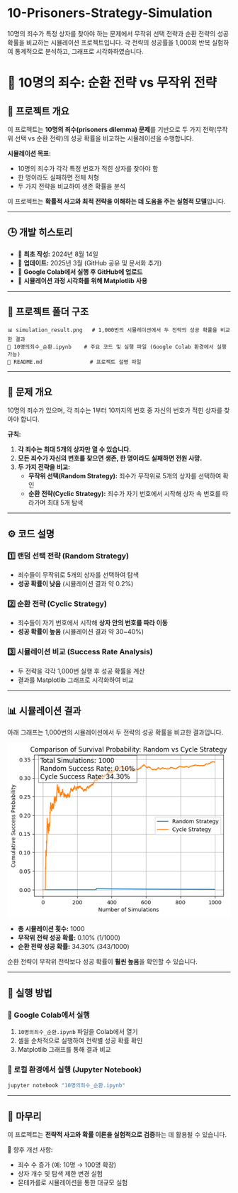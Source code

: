 # 10-Prisoners-Strategy-Simulation
10명의 죄수가 특정 상자를 찾아야 하는 문제에서 무작위 선택 전략과 순환 전략의 성공 확률을 비교하는 시뮬레이션 프로젝트입니다. 각 전략의 성공률을 1,000회 반복 실험하여 통계적으로 분석하고, 그래프로 시각화하였습니다.

# 🔄 10명의 죄수: 순환 전략 vs 무작위 전략

## 📌 프로젝트 개요
이 프로젝트는 **10명의 죄수(prisoners dilemma) 문제**를 기반으로 두 가지 전략(무작위 선택 vs 순환 전략)의 성공 확률을 비교하는 시뮬레이션을 수행합니다.

**시뮬레이션 목표:**
- 10명의 죄수가 각각 특정 번호가 적힌 상자를 찾아야 함
- 한 명이라도 실패하면 전체 처형
- 두 가지 전략을 비교하여 생존 확률을 분석

이 프로젝트는 **확률적 사고와 최적 전략을 이해하는 데 도움을 주는 실험적 모델**입니다.

---

## 🕒 개발 히스토리
- 📌 **최초 작성:** 2024년 8월 14일  
- 📌 **업데이트:** 2025년 3월 (GitHub 공유 및 문서화 추가)  
- 📌 **Google Colab에서 실행 후 GitHub에 업로드**
- 📌 **시뮬레이션 과정 시각화를 위해 Matplotlib 사용**

---

## 📂 프로젝트 폴더 구조
```
📊 simulation_result.png   # 1,000번의 시뮬레이션에서 두 전략의 성공 확률을 비교한 결과
📄 10명의죄수_순환.ipynb    # 주요 코드 및 실행 파일 (Google Colab 환경에서 실행 가능)
📄 README.md               # 프로젝트 설명 파일
```

---

## 🔢 문제 개요
10명의 죄수가 있으며, 각 죄수는 1부터 10까지의 번호 중 자신의 번호가 적힌 상자를 찾아야 합니다.

**규칙:**
1. **각 죄수는 최대 5개의 상자만 열 수 있습니다.**
2. **모든 죄수가 자신의 번호를 찾으면 생존, 한 명이라도 실패하면 전원 사망.**
3. **두 가지 전략을 비교:**
   - **무작위 선택(Random Strategy):** 죄수가 무작위로 5개의 상자를 선택하여 확인
   - **순환 전략(Cyclic Strategy):** 죄수가 자기 번호에서 시작해 상자 속 번호를 따라가며 최대 5개 탐색

---

## ⚙️ 코드 설명
### 1️⃣ 랜덤 선택 전략 (Random Strategy)
- 죄수들이 무작위로 5개의 상자를 선택하여 탐색
- **성공 확률이 낮음** (시뮬레이션 결과 약 0.2%)

### 2️⃣ 순환 전략 (Cyclic Strategy)
- 죄수들이 자기 번호에서 시작해 **상자 안의 번호를 따라 이동**
- **성공 확률이 높음** (시뮬레이션 결과 약 30~40%)

### 3️⃣ 시뮬레이션 비교 (Success Rate Analysis)
- 두 전략을 각각 1,000번 실행 후 성공 확률을 계산
- 결과를 Matplotlib 그래프로 시각화하여 비교

---

## 📊 시뮬레이션 결과
아래 그래프는 1,000번의 시뮬레이션에서 두 전략의 성공 확률을 비교한 결과입니다.

![Simulation Result](simulation_result.png)

- **총 시뮬레이션 횟수:** 1000
- **무작위 전략 성공 확률:** 0.10% (1/1000)
- **순환 전략 성공 확률:** 34.30% (343/1000)

순환 전략이 무작위 전략보다 성공 확률이 **훨씬 높음**을 확인할 수 있습니다.


---

## 🏃 실행 방법
### 📌 Google Colab에서 실행
1. `10명의죄수_순환.ipynb` 파일을 Colab에서 열기
2. 셀을 순차적으로 실행하여 전략별 성공 확률 확인
3. Matplotlib 그래프를 통해 결과 비교

### 📌 로컬 환경에서 실행 (Jupyter Notebook)
```bash
jupyter notebook "10명의죄수_순환.ipynb"
```

---

## 🚀 마무리
이 프로젝트는 **전략적 사고와 확률 이론을 실험적으로 검증**하는 데 활용될 수 있습니다.

📌 향후 개선 사항:
- 죄수 수 증가 (예: 10명 → 100명 확장)
- 상자 개수 및 탐색 제한 변경 실험
- 몬테카를로 시뮬레이션을 통한 대규모 실험

